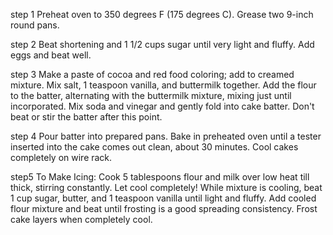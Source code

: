 step 1
Preheat oven to 350 degrees F (175 degrees C). Grease two 9-inch round pans.

step 2
Beat shortening and 1 1/2 cups sugar until very light and fluffy. Add eggs and beat well.

step 3
Make a paste of cocoa and red food coloring; add to creamed mixture. Mix salt, 1 teaspoon vanilla, and buttermilk together. Add the flour to the batter, alternating with the buttermilk mixture, mixing just until incorporated. Mix soda and vinegar and gently fold into cake batter. Don't beat or stir the batter after this point.

step 4
Pour batter into prepared pans. Bake in preheated oven until a tester inserted into the cake comes out clean, about 30 minutes. Cool cakes completely on wire rack.

step5
To Make Icing: Cook 5 tablespoons flour and milk over low heat till thick, stirring constantly. Let cool completely! While mixture is cooling, beat 1 cup sugar, butter, and 1 teaspoon vanilla until light and fluffy. Add cooled flour mixture and beat until frosting is a good spreading consistency. Frost cake layers when completely cool.